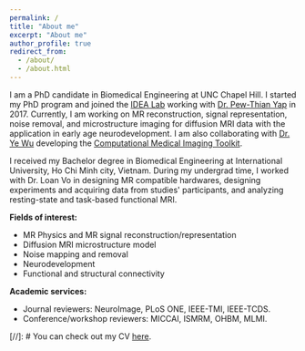 ```yaml
---
permalink: /
title: "About me"
excerpt: "About me"
author_profile: true
redirect_from: 
  - /about/
  - /about.html
---
```


I am a PhD candidate in Biomedical Engineering at UNC Chapel Hill. I started my PhD program and joined the <a href="https://www.med.unc.edu/bric/ideagroup/" target="_blank">IDEA Lab</a> working with <a href="https://scholar.google.com/citations?user=QGdnthwAAAAJ&hl=en" target="_blank">Dr. Pew-Thian Yap</a> in 2017. Currently, I am working on MR reconstruction, signal representation, noise removal, and microstructure imaging for diffusion MRI data with the application in early age neurodevelopment. I am also collaborating with <a href="https://scholar.google.com/citations?user=soMcNA8AAAAJ&hl=en" target="_blank">Dr. Ye Wu</a> developing the <a href="https://www.comedi.io/home" target="_blank">Computational Medical Imaging Toolkit</a>.

I received my Bachelor degree in Biomedical Engineering at International University, Ho Chi Minh city, Vietnam. During my undergrad time, I worked with Dr. Loan Vo in designing MR compatible hardwares, designing experiments and acquiring data from studies' participants, and analyzing resting-state and task-based functional MRI.

**Fields of interest:**
- MR Physics and MR signal reconstruction/representation
- Diffusion MRI microstructure model
- Noise mapping and removal
- Neurodevelopment
- Functional and structural connectivity

**Academic services:**
- Journal reviewers: NeuroImage, PLoS ONE, IEEE-TMI, IEEE-TCDS.
- Conference/workshop reviewers: MICCAI, ISMRM, OHBM, MLMI.

[//]: # You can check out my CV <a href="../files/CV.pdf" target="_blank">here</a>.
